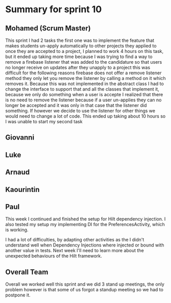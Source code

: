 # Summary for sprint 10

## Mohamed (Scrum Master)
This sprint I had 2 tasks the first one was to implement the feature that makes students un-apply automatically to other projects they applied to once they are accepted to a project, I planned to work 4 hours on this task, but it ended up taking more time because I was trying to find a way to remove a firebase listener that was added to the candidature so that users no longer receive on updates after they unapply to a project this was difficult for the following reasons firebase does not offer a remove listener method they only let you remove the listener by calling a method on it which removes it. Because this was not implemented in the abstract class I had to change the interface to support that and all the classes that implement it, because we only do something when a user is accepte I realized that there is no need to remove the listener because if a user un-applies they can no longer be accepted and it was only in that case that the listener did something. If however we decide to use the listener for other things we would need to change a lot of code. This ended up taking about 10 hours so I was unable to start my second task
## Giovanni
## Luke
## Arnaud
## Kaourintin
## Paul
This week I continued and finished the setup for Hilt dependency injection.
I also tested my setup my implementing DI for the PreferencesActivity, which is working.

I had a lot of difficulties, by adapting other activities as the I didn't understand well when Dependency Injections where injected or bound with another value in tests. Next week I'll need to learn more about the unexpected behaviours of the Hilt framework.

## Overall Team
Overall we worked well this sprint and we did 3 stand up meetings, 
the only problem however is that some of us forgot a standup meeting so we had to postpone it.
